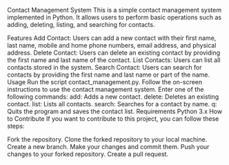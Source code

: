 Contact Management System
This is a simple contact management system implemented in Python. It allows users to perform basic operations such as adding, deleting, listing, and searching for contacts.

Features
Add Contact: Users can add a new contact with their first name, last name, mobile and home phone numbers, email address, and physical address.
Delete Contact: Users can delete an existing contact by providing the first name and last name of the contact.
List Contacts: Users can list all contacts stored in the system.
Search Contact: Users can search for contacts by providing the first name and last name or part of the name.
Usage
Run the script contact_management.py.
Follow the on-screen instructions to use the contact management system.
Enter one of the following commands:
add: Adds a new contact.
delete: Deletes an existing contact.
list: Lists all contacts.
search: Searches for a contact by name.
q: Quits the program and saves the contact list.
Requirements
Python 3.x
How to Contribute
If you want to contribute to this project, you can follow these steps:

Fork the repository.
Clone the forked repository to your local machine.
Create a new branch.
Make your changes and commit them.
Push your changes to your forked repository.
Create a pull request.
